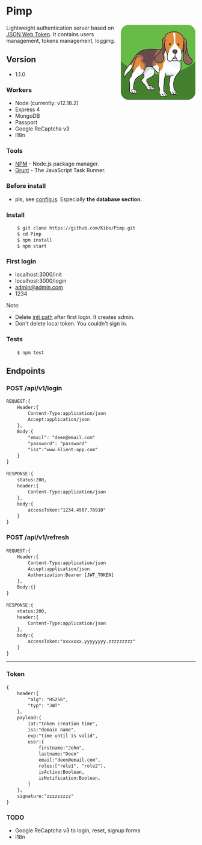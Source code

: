 # Pimp
<img align="right" src="https://raw.githubusercontent.com/Kibo/Pimp/master/public/img/pimp_logo_200.png">

Lightweight authentication server based on [JSON Web Token](https://jwt.io/introduction/). 
It contains users management, tokens management, logging. 

## Version
- 1.1.0

### Workers
- Node (currently: v12.18.2)
- Express 4
- MongoDB
- Passport
- Google ReCaptcha v3
- I18n

### Tools

- [NPM](https://npmjs.org) - Node.js package manager.
- [Grunt](http://gruntjs.com/) - The JavaScript Task Runner.

### Before install
- pls, see [config.js](https://github.com/Kibo/Pimp/blob/master/app/config/config.js). Especially **the database section**.

### Install
```
	$ git clone https://github.com/Kibo/Pimp.git
	$ cd Pimp
	$ npm install 
	$ npm start
```
### First login
- localhost:3000/init  
- localhost:3000/login
- admin@admin.com
- 1234

Note:
- Delete [init path](https://github.com/Kibo/Pimp/blob/master/app/routes/index.js#L23) after first login. It creates admin.
- Don't delete local token. You couldn't sign in.

### Tests
```
	$ npm test 
```

## Endpoints
### POST /api/v1/login
```
REQUEST:{
	Header:{
		Content-Type:application/json
		Accept:application/json
	},
	Body:{
		"email": "deen@email.com"
		"password": "password"
		"iss":"www.klient-app.com"
	}
}

RESPONSE:{
	status:200,
	header:{
		Content-Type:application/json
	},
	body:{		
		accessToken:"1234.4567.78910"
	}
}
```

### POST /api/v1/refresh
```
REQUEST:{
	Header:{
		Content-Type:application/json
		Accept:application/json
		Authorization:Bearer [JWT_TOKEN]
	},
	Body:{}
}

RESPONSE:{
	status:200,
	header:{
		Content-Type:application/json
	},
	body:{		
		accessToken:"xxxxxxx.yyyyyyyy.zzzzzzzzz"
	}
}
```
***
### Token
```
{
	header:{
		"alg": "HS256",
		"typ": "JWT"
	},
	payload:{
		iat:"token creation time",
		iss:"domain name",
		exp:"time until is valid",
		user:{			
			firstname:"John",
			lastname:"Deen"
			email:"deen@email.com",
			roles:["role1", "role2"],
			isActive:Boolean,
			isNotification:Boolean,			
		}
    },
    signature:"zzzzzzzzz"
}
```

### TODO
- Google ReCaptcha v3 to login, reset, signup forms
- I18n

